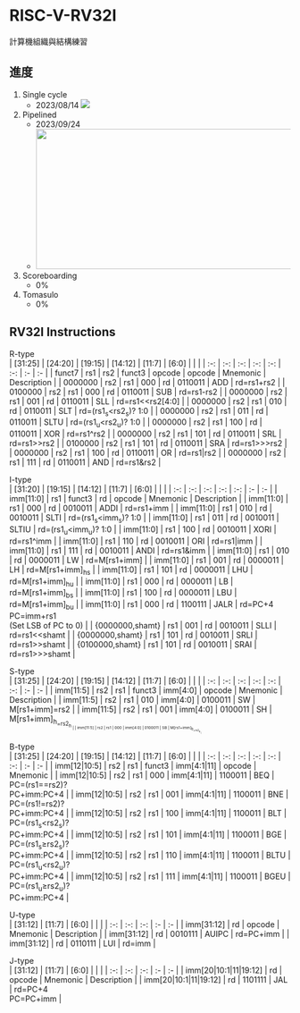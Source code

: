 # RISC-V-RV32I
計算機組織與結構練習

## 進度
1. Single cycle
    - 2023/08/14
    ![](https://i.imgur.com/wQzhOCH.png)
2. Pipelined
    - 2023/09/24
    - <img src="https://i.imgur.com/2GGB5rR.jpg" width="637" height="251" />
3. Scoreboarding
    - 0%
4. Tomasulo
    - 0%

## RV32I Instructions  
R-type  
| [31:25] | [24:20] | [19:15] | [14:12] |  [11:7] |  [6:0] | | | 
| :-: | :-: | :-: | :-: | :-: | :-: | :- | :- |
| funct7 | rs1 | rs2 | funct3 |  opcode | opcode | Mnemonic | Description | 
| 0000000 | rs2 | rs1 | 000 | rd | 0110011 | ADD  | rd=rs1+rs2 |
| 0100000 | rs2 | rs1 | 000 | rd | 0110011 | SUB  | rd=rs1-rs2 |
| 0000000 | rs2 | rs1 | 001 | rd | 0110011 | SLL  | rd=rs1<<rs2[4:0] |
| 0000000 | rs2 | rs1 | 010 | rd | 0110011 | SLT  | rd=(rs1<sub>s</sub><rs2<sub>s</sub>)? 1:0 |
| 0000000 | rs2 | rs1 | 011 | rd | 0110011 | SLTU | rd=(rs1<sub>u</sub><rs2<sub>u</sub>)? 1:0 |
| 0000000 | rs2 | rs1 | 100 | rd | 0110011 | XOR  | rd=rs1^rs2 |
| 0000000 | rs2 | rs1 | 101 | rd | 0110011 | SRL  | rd=rs1>>rs2 |
| 0100000 | rs2 | rs1 | 101 | rd | 0110011 | SRA  | rd=rs1>>>rs2 |
| 0000000 | rs2 | rs1 | 100 | rd | 0110011 | OR   | rd=rs1|rs2 |
| 0000000 | rs2 | rs1 | 111 | rd | 0110011 | AND  | rd=rs1&rs2 |

I-type  
| [31:20] | [19:15] | [14:12] | [11:7] | [6:0] |  |  |
| :-: | :-: | :-: | :-: | :-: | :- | :- |
| imm[11:0] | rs1 | funct3 | rd | opcode | Mnemonic | Description |
| imm[11:0] | rs1 | 000 | rd | 0010011 | ADDI | rd=rs1+imm |
| imm[11:0] | rs1 | 010 | rd | 0010011 | SLTI | rd=(rs1<sub>s</sub><imm<sub>s</sub>)? 1:0 |
| imm[11:0] | rs1 | 011 | rd | 0010011 | SLTIU | rd=(rs1<sub>u</sub><imm<sub>u</sub>)? 1:0 |
| imm[11:0] | rs1 | 100 | rd | 0010011 | XORI | rd=rs1^imm |
| imm[11:0] | rs1 | 110 | rd | 0010011 | ORI | rd=rs1|imm |
| imm[11:0] | rs1 | 111 | rd | 0010011 | ANDI | rd=rs1&imm |
| imm[11:0] | rs1 | 010 | rd | 0000011 | LW | rd=M[rs1+imm] |
| imm[11:0] | rs1 | 001 | rd | 0000011 | LH | rd=M[rs1+imm]<sub>hs</sub> |
| imm[11:0] | rs1 | 101 | rd | 0000011 | LHU | rd=M[rs1+imm]<sub>hu</sub> |
| imm[11:0] | rs1 | 000 | rd | 0000011 | LB | rd=M[rs1+imm]<sub>bs</sub> |
| imm[11:0] | rs1 | 100 | rd | 0000011 | LBU | rd=M[rs1+imm]<sub>bu</sub> |
| imm[11:0] | rs1 | 000 | rd | 1100111 | JALR | rd=PC+4<br>PC=imm+rs1<br>(Set LSB of PC to 0)  |
| {0000000,shamt} | rs1 | 001 | rd | 0010011 | SLLI | rd=rs1<<shamt |
| {0000000,shamt} | rs1 | 101 | rd | 0010011 | SRLI | rd=rs1>>shamt |
| {0100000,shamt} | rs1 | 101 | rd | 0010011 | SRAI | rd=rs1>>>shamt |

S-type  
| [31:25] | [24:20] | [19:15] | [14:12] | [11:7] | [6:0] |  |  |
| :-: | :-: | :-: | :-: | :-: | :-: | :- | :- |
| imm[11:5] | rs2 | rs1 | funct3 | imm[4:0] | opcode | Mnemonic | Description |
| imm[11:5] | rs2 | rs1 | 010 | imm[4:0] | 0100011 | SW | M[rs1+imm]=rs2 |
| imm[11:5] | rs2 | rs1 | 001 | imm[4:0] | 0100011 | SH | M[rs1+imm]<sub>h<sub>=rs2<sub>h<sub> |
| imm[11:5] | rs2 | rs1 | 000 | imm[4:0] | 0100011 | SB | M[rs1+imm]<sub>b<sub>=rs2<sub>b<sub> |

B-type  
| [31:25] | [24:20] | [19:15] | [14:12] | [11:7] | [6:0] |  |  |
| :-: | :-: | :-: | :-: | :-: | :-: | :- | :- |
| imm[12\|10:5] | rs2 | rs1 | funct3 | imm[4:1\|11] | opcode | Mnemonic |
| imm[12\|10:5] | rs2 | rs1 | 000 | imm[4:1\|11] | 1100011 | BEQ | PC=(rs1==rs2)?<br>PC+imm:PC+4 |
| imm[12\|10:5] | rs2 | rs1 | 001 | imm[4:1\|11] | 1100011 | BNE | PC=(rs1!=rs2)?<br>PC+imm:PC+4 |
| imm[12\|10:5] | rs2 | rs1 | 100 | imm[4:1\|11] | 1100011 | BLT | PC=(rs1<sub>s</sub><rs2<sub>s</sub>)?<br>PC+imm:PC+4 |
| imm[12\|10:5] | rs2 | rs1 | 101 | imm[4:1\|11] | 1100011 | BGE | PC=(rs1<sub>s</sub>≥rs2<sub>s</sub>)?<br>PC+imm:PC+4 |
| imm[12\|10:5] | rs2 | rs1 | 110 | imm[4:1\|11] | 1100011 | BLTU | PC=(rs1<sub>u</sub><rs2<sub>u</sub>)?<br>PC+imm:PC+4 |
| imm[12\|10:5] | rs2 | rs1 | 111 | imm[4:1\|11] | 1100011 | BGEU | PC=(rs1<sub>u</sub>≥rs2<sub>u</sub>)?<br>PC+imm:PC+4 |

U-type  
| [31:12] | [11:7] | [6:0] |  |  |
| :-: | :-: | :-: | :- | :- |
| imm[31:12] | rd | opcode | Mnemonic | Description |
| imm[31:12] | rd | 0010111 | AUIPC | rd=PC+imm |
| imm[31:12] | rd | 0110111 | LUI | rd=imm |

J-type  
| [31:12] | [11:7] | [6:0] |  |  |
| :-: | :-: | :-: | :- | :- |
| imm[20\|10:1\|11\|19:12] | rd | opcode | Mnemonic | Description |
| imm[20\|10:1\|11\|19:12] | rd | 1101111 | JAL | rd=PC+4<br>PC=PC+imm |
